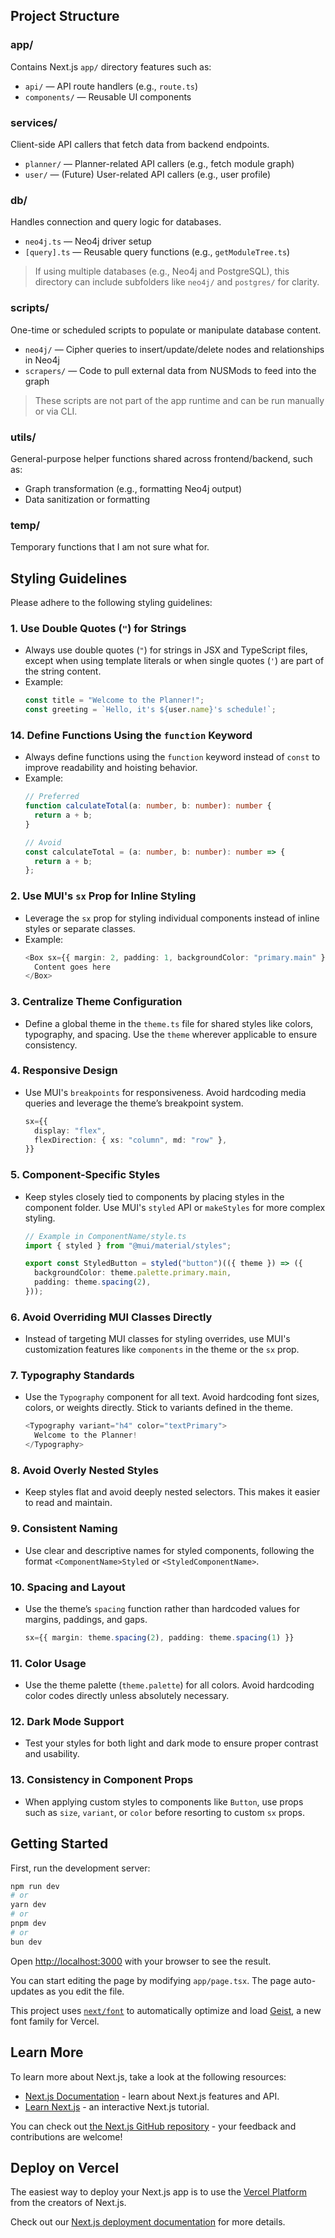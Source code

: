 ## Project Structure

### app/
Contains Next.js `app/` directory features such as:

- `api/` — API route handlers (e.g., `route.ts`)
- `components/` — Reusable UI components

### services/
Client-side API callers that fetch data from backend endpoints.

- `planner/` — Planner-related API callers (e.g., fetch module graph)
- `user/` — (Future) User-related API callers (e.g., user profile)

### db/
Handles connection and query logic for databases.

- `neo4j.ts` — Neo4j driver setup
- `[query].ts` — Reusable query functions (e.g., `getModuleTree.ts`)

> If using multiple databases (e.g., Neo4j and PostgreSQL), this directory can include subfolders like `neo4j/` and `postgres/` for clarity.

### scripts/
One-time or scheduled scripts to populate or manipulate database content.

- `neo4j/` — Cipher queries to insert/update/delete nodes and relationships in Neo4j
- `scrapers/` — Code to pull external data from NUSMods to feed into the graph

> These scripts are not part of the app runtime and can be run manually or via CLI.

### utils/
General-purpose helper functions shared across frontend/backend, such as:

- Graph transformation (e.g., formatting Neo4j output)
- Data sanitization or formatting

### temp/
Temporary functions that I am not sure what for.

## Styling Guidelines

Please adhere to the following styling guidelines:

### 1. Use Double Quotes (`"`) for Strings
- Always use double quotes (`"`) for strings in JSX and TypeScript files, except when using template literals or when single quotes (`'`) are part of the string content.  
- Example:
  ```typescript
  const title = "Welcome to the Planner!";
  const greeting = `Hello, it's ${user.name}'s schedule!`;
  ```

### 14. Define Functions Using the `function` Keyword
- Always define functions using the `function` keyword instead of `const` to improve readability and hoisting behavior.
- Example:
  ```typescript
  // Preferred
  function calculateTotal(a: number, b: number): number {
    return a + b;
  }

  // Avoid
  const calculateTotal = (a: number, b: number): number => {
    return a + b;
  };
  ```
  
### 2. Use MUI's `sx` Prop for Inline Styling
- Leverage the `sx` prop for styling individual components instead of inline styles or separate classes.  
- Example:
  ```typescript
  <Box sx={{ margin: 2, padding: 1, backgroundColor: "primary.main" }}>
    Content goes here
  </Box>
  ```

### 3. Centralize Theme Configuration
- Define a global theme in the `theme.ts` file for shared styles like colors, typography, and spacing. Use the `theme` wherever applicable to ensure consistency.

### 4. Responsive Design
- Use MUI's `breakpoints` for responsiveness. Avoid hardcoding media queries and leverage the theme’s breakpoint system.
  ```typescript
  sx={{
    display: "flex",
    flexDirection: { xs: "column", md: "row" },
  }}
  ```

### 5. Component-Specific Styles
- Keep styles closely tied to components by placing styles in the component folder. Use MUI's `styled` API or `makeStyles` for more complex styling.
  ```typescript
  // Example in ComponentName/style.ts
  import { styled } from "@mui/material/styles";

  export const StyledButton = styled("button")(({ theme }) => ({
    backgroundColor: theme.palette.primary.main,
    padding: theme.spacing(2),
  }));
  ```

### 6. Avoid Overriding MUI Classes Directly
- Instead of targeting MUI classes for styling overrides, use MUI's customization features like `components` in the theme or the `sx` prop.

### 7. Typography Standards
- Use the `Typography` component for all text. Avoid hardcoding font sizes, colors, or weights directly. Stick to variants defined in the theme.
  ```typescript
  <Typography variant="h4" color="textPrimary">
    Welcome to the Planner!
  </Typography>
  ```

### 8. Avoid Overly Nested Styles
- Keep styles flat and avoid deeply nested selectors. This makes it easier to read and maintain.

### 9. Consistent Naming
- Use clear and descriptive names for styled components, following the format `<ComponentName>Styled` or `<StyledComponentName>`.

### 10. Spacing and Layout
- Use the theme’s `spacing` function rather than hardcoded values for margins, paddings, and gaps.
  ```typescript
  sx={{ margin: theme.spacing(2), padding: theme.spacing(1) }}
  ```

### 11. Color Usage
- Use the theme palette (`theme.palette`) for all colors. Avoid hardcoding color codes directly unless absolutely necessary.

### 12. Dark Mode Support
- Test your styles for both light and dark mode to ensure proper contrast and usability.

### 13. Consistency in Component Props
- When applying custom styles to components like `Button`, use props such as `size`, `variant`, or `color` before resorting to custom `sx` props.


## Getting Started

First, run the development server:

```bash
npm run dev
# or
yarn dev
# or
pnpm dev
# or
bun dev
```

Open [http://localhost:3000](http://localhost:3000) with your browser to see the result.

You can start editing the page by modifying `app/page.tsx`. The page auto-updates as you edit the file.

This project uses [`next/font`](https://nextjs.org/docs/app/building-your-application/optimizing/fonts) to automatically optimize and load [Geist](https://vercel.com/font), a new font family for Vercel.

## Learn More

To learn more about Next.js, take a look at the following resources:

- [Next.js Documentation](https://nextjs.org/docs) - learn about Next.js features and API.
- [Learn Next.js](https://nextjs.org/learn) - an interactive Next.js tutorial.

You can check out [the Next.js GitHub repository](https://github.com/vercel/next.js) - your feedback and contributions are welcome!

## Deploy on Vercel

The easiest way to deploy your Next.js app is to use the [Vercel Platform](https://vercel.com/new?utm_medium=default-template&filter=next.js&utm_source=create-next-app&utm_campaign=create-next-app-readme) from the creators of Next.js.

Check out our [Next.js deployment documentation](https://nextjs.org/docs/app/building-your-application/deploying) for more details.
